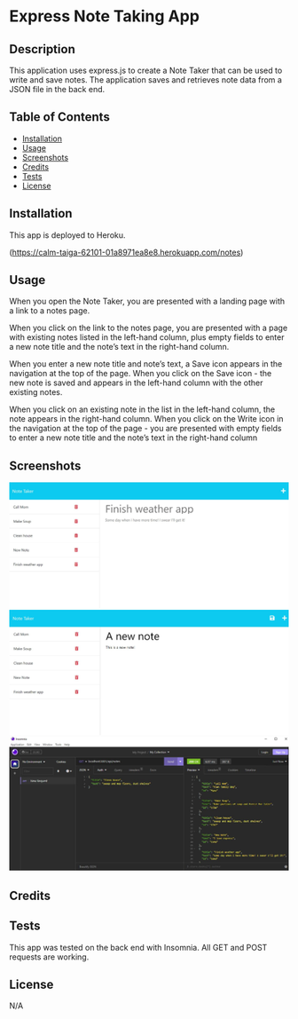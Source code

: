 # Express Note Taking App

## Description

This application uses express.js to create a Note Taker that can be used to write and save notes. The application saves and retrieves note data from a JSON file in the back end.

## Table of Contents
- [Installation](#installation)
- [Usage](#usage)
- [Screenshots](#Screenshots)
- [Credits](#credits)
- [Tests](#tests)
- [License](#license)

## Installation
This app is deployed to Heroku.

(https://calm-taiga-62101-01a8971ea8e8.herokuapp.com/notes)

## Usage
When you open the Note Taker, you are presented with a landing page with a link to a notes page. 

When you click on the link to the notes page, you are presented with a page with existing notes listed in the left-hand column, plus empty fields to enter a new note title and the note’s text in the right-hand column. 

When you enter a new note title and note’s text, a Save icon appears in the navigation at the top of the page. When you click on the Save icon - the new note is saved and appears in the left-hand column with the other existing notes.

When you click on an existing note in the list in the left-hand column, the note appears in the right-hand column. When you click on the Write icon in the navigation at the top of the page - you are presented with empty fields to enter a new note title and the note’s text in the right-hand column

## Screenshots

![Application](Assets/s_shot1.jpg) 
![Application](Assets/s_shot2.jpg) 
![Application](Assets/s_shot3.jpg) 


## Credits

## Tests
This app was tested on the back end with Insomnia. All GET and POST requests are working.

## License
N/A


